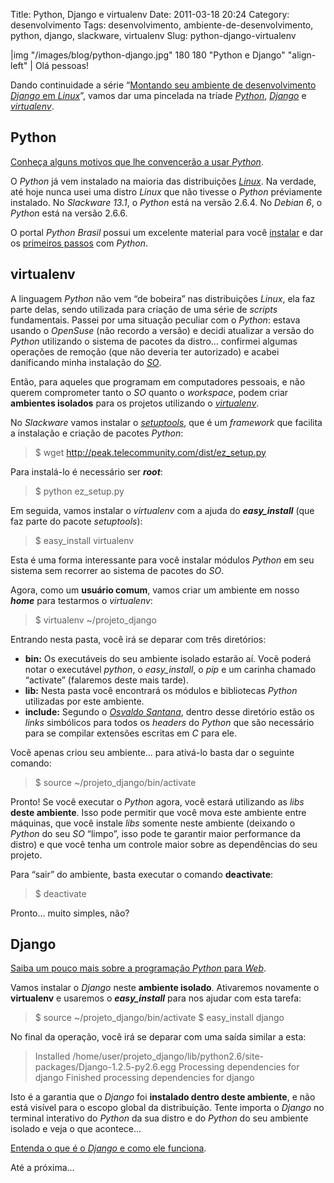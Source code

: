 Title: Python, Django e virtualenv
Date: 2011-03-18 20:24
Category: desenvolvimento
Tags: desenvolvimento, ambiente-de-desenvolvimento, python, django, slackware, virtualenv
Slug: python-django-virtualenv


|img "/images/blog/python-django.jpg" 180 180 "Python e Django" "align-left" | Olá pessoas!

Dando continuidade a série “[Montando seu ambiente de desenvolvimento
*Django* em *Linux*][]”, vamos dar uma pincelada na tríade [*Python*][],
[*Django*][] e [*virtualenv*][].


Python
------

[Conheça alguns motivos que lhe convencerão a usar *Python*][].

O *Python* já vem instalado na maioria das distribuições [*Linux*][]. Na
verdade, até hoje nunca usei uma distro *Linux* que não tivesse o
*Python* préviamente instalado. No *Slackware 13.1*, o *Python* está na
versão 2.6.4. No *Debian 6*, o *Python* está na versão 2.6.6.

<!-- PELICAN_END_SUMMARY -->

O portal *Python Brasil* possui um excelente material para você
[instalar][] e dar os [primeiros passos][] com *Python*.


virtualenv
----------

A linguagem *Python* não vem “de bobeira” nas distribuições *Linux*, ela
faz parte delas, sendo utilizada para criação de uma série de *scripts*
fundamentais. Passei por uma situação peculiar com o *Python*: estava
usando o *OpenSuse* (não recordo a versão) e decidi atualizar a versão
do *Python* utilizando o sistema de pacotes da distro… confirmei algumas
operações de remoção (que não deveria ter autorizado) e acabei
danificando minha instalação do [*SO*][].

Então, para aqueles que programam em computadores pessoais, e não querem
comprometer tanto o *SO* quanto o *workspace*, podem criar **ambientes
isolados** para os projetos utilizando o [*virtualenv*][1].

No *Slackware* vamos instalar o [*setuptools*][], que é um *framework*
que facilita a instalação e criação de pacotes *Python*:

> $ wget http://peak.telecommunity.com/dist/ez_setup.py

Para instalá-lo é necessário ser ***root***:

> $ python ez_setup.py

Em seguida, vamos instalar o *virtualenv* com a ajuda do
***easy_install*** (que faz parte do pacote *setuptools*):

> $ easy_install virtualenv

Esta é uma forma interessante para você instalar módulos *Python* em seu
sistema sem recorrer ao sistema de pacotes do *SO*.

Agora, como um **usuário comum**, vamos criar um ambiente em nosso
***home*** para testarmos o *virtualenv*:

> $ virtualenv ~/projeto_django

Entrando nesta pasta, você irá se deparar com três diretórios:

* **bin:** Os executáveis do seu ambiente isolado estarão aí. Você
    poderá notar o executável *python*, o *easy_install*, o *pip* e
    um carinha chamado “activate” (falaremos deste mais tarde).
* **lib:** Nesta pasta você encontrará os módulos e bibliotecas
    *Python* utilizadas por este ambiente.
* **include:** Segundo o [*Osvaldo Santana*][], dentro desse diretório
    estão os *links* simbólicos para todos os *headers* do *Python* que
    são necessário para se compilar extensões escritas em *C* para ele.

Você apenas criou seu ambiente… para ativá-lo basta dar o seguinte
comando:

> $ source ~/projeto_django/bin/activate

Pronto! Se você executar o *Python* agora, você estará utilizando as
*libs* **deste ambiente**. Isso pode permitir que você mova este
ambiente entre máquinas, que você instale *libs* somente neste ambiente
(deixando o *Python* do seu *SO* “limpo”, isso pode te garantir maior
performance da distro) e que você tenha um controle maior sobre as
dependências do seu projeto.

Para “sair” do ambiente, basta executar o comando **deactivate**:

> $ deactivate

Pronto… muito simples, não?


Django
------

[Saiba um pouco mais sobre a programação *Python* para *Web*][].

Vamos instalar o *Django* neste **ambiente isolado**. Ativaremos
novamente o **virtualenv** e usaremos o ***easy_install*** para nos
ajudar com esta tarefa:

> $ source ~/projeto_django/bin/activate $ easy_install django

No final da operação, você irá se deparar com uma saída similar a esta:

> Installed /home/user/projeto_django/lib/python2.6/site-packages/Django-1.2.5-py2.6.egg Processing dependencies for django Finished processing dependencies for django

Isto é a garantia que o *Django* foi **instalado dentro deste
ambiente**, e não está visível para o escopo global da distribuição.
Tente importa o *Django* no terminal interativo do *Python* da sua
distro e do *Python* do seu ambiente isolado e veja o que acontece…

[Entenda o que é o *Django* e como ele funciona][].

Até a próxima…


  [Montando seu ambiente de desenvolvimento *Django* em *Linux*]: |filename|/montando-seu-ambiente-de-desenvolvimento-django-no-linux.md
    "Montando seu ambiente de desenvolvimento Django em Linux"
  [*Python*]: |filename|/tag/python.html
    "Leia mais sobre Python"
  [*Django*]: |filename|/tag/django.html
    "Leia mais sobre Django"
  [*virtualenv*]: |filename|/tag/virtualenv.html
    "Leia mais sobre Virtualenv"
  [Conheça alguns motivos que lhe convencerão a usar *Python*]: http://www.profissionaisti.com.br/2009/01/10-motivos-para-voce-aprender-a-programar-em-python/
    "10 motivos para se usar Python"
  [*Linux*]: |filename|/tag/linux.html "Leia mais sobre Linux"
  [instalar]: http://www.python.org.br/wiki/InicieSe
    "Inicie-se no Python"
  [primeiros passos]: http://www.python.org.br/wiki/AprendaMais
    "Aprenda mais sobre Python"
  [*SO*]: |filename|/tag/sistemas-operacionais.html
    "Leia mais sobre Sistemas Operacionais"
  [1]: http://pypi.python.org/pypi/virtualenv
    "Virtual Python Environment Builder"
  [*setuptools*]: http://pypi.python.org/pypi/setuptools
    "Download, build, install, upgrade, and uninstall Python packages"
  [*Osvaldo Santana*]: http://blog.triveos.com.br/2008/03/03/ambiente-isolado-para-python-com-virtualenv/
    "Ambiente Isolado para Python com virtualenv"
  [Saiba um pouco mais sobre a programação *Python* para *Web*]: http://www.profissionaisti.com.br/2009/02/programando-python-para-a-web/
    "Programando Python para Web"
  [Entenda o que é o *Django* e como ele funciona]: http://www.profissionaisti.com.br/2009/04/entendendo-o-django/
    "Entendendo o Django"
